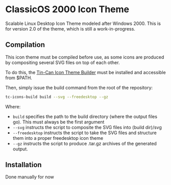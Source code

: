 # ClassicOS 2000 Icon Theme

Scalable Linux Desktop Icon Theme modeled after Windows 2000.
This is for version 2.0 of the theme, which is still a work-in-progress.

## Compilation

This icon theme must be compiled before use, as some icons are produced by compositing several SVG files on top of each other.

To do this, the [Tin-Can Icon Theme Builder](https://github.com/tin-can-tomatoes/tc-icons-build) must be installed and accessible from $PATH.

Then, simply issue the build command from the root of the repository:

```bash
tc-icons-build build --svg --freedesktop --gz
```

Where:

 - `build` specifies the path to the build directory (where the output files go). This must always be the first argument
 - `--svg` instructs the script to composite the SVG files into (build dir)/svg
 - `--freedesktop` instructs the script to take the SVG files and structure them into a proper freedesktop icon theme
 - `--gz` instructs the script to produce .tar.gz archives of the generated output.

## Installation

Done manually for now